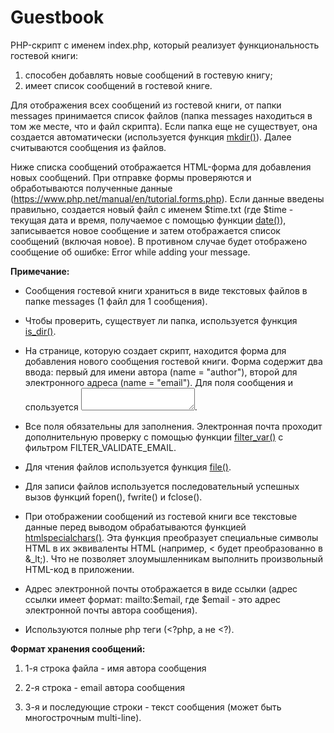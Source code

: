 # Guestbook

PHP-скрипт с именем index.php, который реализует функциональность гостевой книги:
1. способен добавлять новые сообщений в гостевую книгу;
2. имеет список сообщений в гостевой книге.

Для отображения всех сообщений из гостевой книги, от папки messages принимается список файлов (папка messages находиться в том же месте, что и файл скрипта).
Если папка еще не существует, она создается автоматически (используется функция [mkdir()](https://www.php.net/manual/en/function.mkdir.php "PHP: mkdir - Manual")). Далее считываются сообщения из файлов.

Ниже списка сообщений отображается HTML-форма для добавления новых сообщений. При отправке формы проверяются и обработываются полученные данные (https://www.php.net/manual/en/tutorial.forms.php). Если данные введены правильно, создается новый файл с именем $time.txt (где $time - текущая дата и время, получаемое с помощью функции [date()](https://www.php.net/manual/en/function.date.php "PHP: date - Manual")), записывается новое сообщение и затем отображается список сообщений (включая новое). В противном случае будет отображено сообщение об ошибке:
Error while adding your message.

**Примечание:**

* Сообщения гостевой книги храниться в виде текстовых файлов в папке messages (1 файл для 1 сообщения).

* Чтобы проверить, существует ли папка, используется функция [is_dir()](https://www.php.net/manual/en/is-dir.file.php "PHP: is_dir - Manual").

* На странице, которую создает скрипт, находится форма для добавления нового сообщения гостевой книги. Форма содержит два ввода: первый для имени автора (name = "author"), второй для электронного адреса (name = "email"). Для поля сообщения и спользуется <textarea></textarea>.

* Все поля обязательны для заполнения. Электронная почта проходит дополнительную проверку с помощью функции [filter_var()](https://www.php.net/manual/en/function.filter-var.php "PHP: filter_var - Manual") с фильтром FILTER_VALIDATE_EMAIL.

* Для чтения файлов используется функция [file()](https://www.php.net/manual/en/function.file.php "PHP: file - Manual").

* Для записи файлов используется последовательный успешных вызов функций fopen(), fwrite() и fclose().

* При отображении сообщений из гостевой книги все текстовые данные перед выводом обрабатываются функцией [htmlspecialchars()](https://www.php.net/manual/en/function.htmlspecialchars.php "PHP: htmlspecialchars - Manual"). Эта функция преобразует специальные символы HTML в их эквиваленты HTML (например, < будет преобразованно в &_lt;).
Что не позволяет злоумышленникам выполнить произвольный HTML-код в приложении.

* Адрес электронной почты отображается в виде ссылки (адрес ссылки имеет формат: mailto:$email, где $email - это адрес электронной почты автора сообщения).

* Используются полные php теги (<?php, а не <?).

**Формат хранения сообщений:**

1. 1-я строка файла - имя автора сообщения

2. 2-я строка - email автора сообщения

3. 3-я и последующие строки - текст сообщения (может быть многострочным multi-line).
